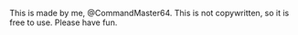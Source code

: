This is made by me, @CommandMaster64. This is not copywritten, so it is free to use.
Please have fun.
